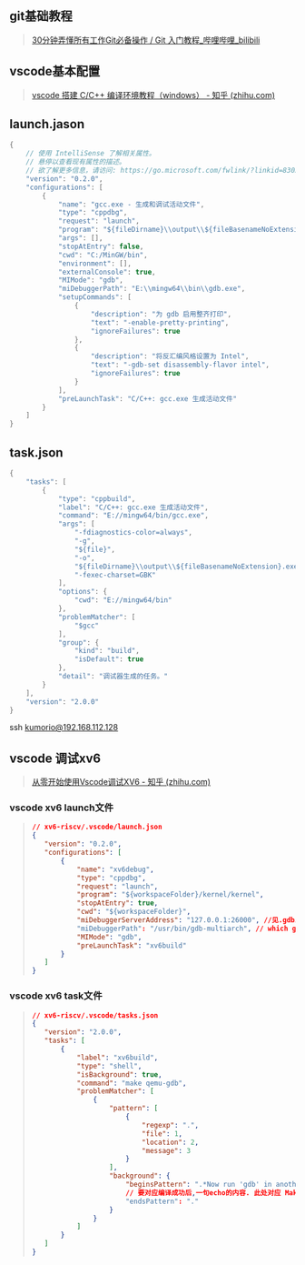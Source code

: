 ## git基础教程

>[30分钟弄懂所有工作Git必备操作 / Git 入门教程_哔哩哔哩_bilibili](https://www.bilibili.com/video/BV1pX4y1S7Dq/?spm_id_from=333.337.search-card.all.click&vd_source=81d07727a431bd6b2d07b94e67a294fc)

## vscode基本配置

>[vscode 搭建 C/C++ 编译环境教程（windows） - 知乎 (zhihu.com)](https://zhuanlan.zhihu.com/p/643934671)

## launch.jason

```c
{
    // 使用 IntelliSense 了解相关属性。 
    // 悬停以查看现有属性的描述。
    // 欲了解更多信息，请访问: https://go.microsoft.com/fwlink/?linkid=830387
    "version": "0.2.0",
    "configurations": [
        {
            "name": "gcc.exe - 生成和调试活动文件",
            "type": "cppdbg",
            "request": "launch",
            "program": "${fileDirname}\\output\\${fileBasenameNoExtension}.exe",
            "args": [],
            "stopAtEntry": false,
            "cwd": "C:/MinGW/bin",
            "environment": [],
            "externalConsole": true,
            "MIMode": "gdb",
            "miDebuggerPath": "E:\\mingw64\\bin\\gdb.exe",
            "setupCommands": [
                {
                    "description": "为 gdb 启用整齐打印",
                    "text": "-enable-pretty-printing",
                    "ignoreFailures": true
                },
                {
                    "description": "将反汇编风格设置为 Intel",
                    "text": "-gdb-set disassembly-flavor intel",
                    "ignoreFailures": true
                }
            ],
            "preLaunchTask": "C/C++: gcc.exe 生成活动文件"
        }
    ]
}
```

## task.json

```c
{
    "tasks": [
        {
            "type": "cppbuild",
            "label": "C/C++: gcc.exe 生成活动文件",
            "command": "E://mingw64/bin/gcc.exe",
            "args": [
                "-fdiagnostics-color=always",
                "-g",
                "${file}",
                "-o",
                "${fileDirname}\\output\\${fileBasenameNoExtension}.exe",
                "-fexec-charset=GBK"
            ],
            "options": {
                "cwd": "E://mingw64/bin"
            },
            "problemMatcher": [
                "$gcc"
            ],
            "group": {
                "kind": "build",
                "isDefault": true
            },
            "detail": "调试器生成的任务。"
        }
    ],
    "version": "2.0.0"
}
```

ssh  kumorio@192.168.112.128

## vscode 调试xv6

>[从零开始使用Vscode调试XV6 - 知乎 (zhihu.com)](https://zhuanlan.zhihu.com/p/501901665)

### vscode xv6 launch文件

>```json
>// xv6-riscv/.vscode/launch.json
>{
>    "version": "0.2.0",
>    "configurations": [
>        {
>            "name": "xv6debug",
>            "type": "cppdbg",
>            "request": "launch",
>            "program": "${workspaceFolder}/kernel/kernel",
>            "stopAtEntry": true,
>            "cwd": "${workspaceFolder}",
>            "miDebuggerServerAddress": "127.0.0.1:26000", //见.gdbinit 中 target remote xxxx:xx
>            "miDebuggerPath": "/usr/bin/gdb-multiarch", // which gdb-multiarch
>            "MIMode": "gdb",
>            "preLaunchTask": "xv6build"
>        }
>    ]
>}
>```

### vscode xv6 task文件

>```json
>// xv6-riscv/.vscode/tasks.json
>{
>    "version": "2.0.0",
>    "tasks": [
>        {
>            "label": "xv6build",
>            "type": "shell",
>            "isBackground": true,
>            "command": "make qemu-gdb",
>            "problemMatcher": [
>                {
>                    "pattern": [
>                        {
>                            "regexp": ".",
>                            "file": 1,
>                            "location": 2,
>                            "message": 3
>                        }
>                    ],
>                    "background": {
>                        "beginsPattern": ".*Now run 'gdb' in another window.",
>                        // 要对应编译成功后,一句echo的内容. 此处对应 Makefile Line:170
>                        "endsPattern": "."
>                    }
>                }
>            ]
>        }
>    ]
>}
>```
